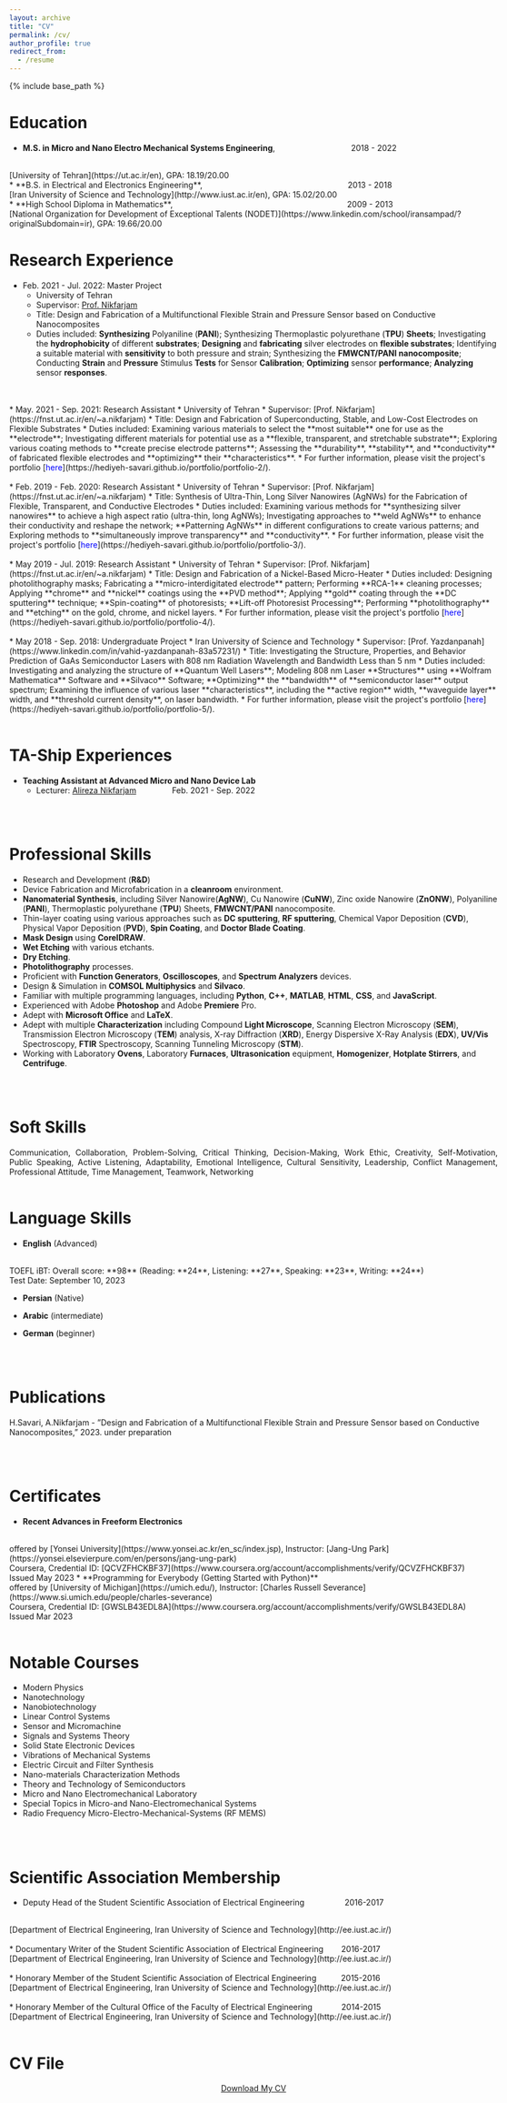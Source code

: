 ```yaml
---
layout: archive
title: "CV"
permalink: /cv/
author_profile: true
redirect_from:
  - /resume
---
```

{% include base_path %}



Education
======
* **M.S. in Micro and Nano Electro Mechanical Systems Engineering**,&nbsp;&nbsp;&nbsp;&nbsp;&nbsp;&nbsp;&nbsp;&nbsp;&nbsp;&nbsp;&nbsp;&nbsp;&nbsp;&nbsp;&nbsp;&nbsp;&nbsp;&nbsp;&nbsp;&nbsp;&nbsp;&nbsp;&nbsp;&nbsp;&nbsp;&nbsp;&nbsp;&nbsp;&nbsp;&nbsp;&nbsp;&nbsp;&nbsp;&nbsp;2018 - 2022
<br> 
[University of Tehran](https://ut.ac.ir/en), GPA: 18.19/20.00
<br> 
* **B.S. in Electrical and Electronics Engineering**,&nbsp;&nbsp;&nbsp;&nbsp;&nbsp;&nbsp;&nbsp;&nbsp;&nbsp;&nbsp;&nbsp;&nbsp;&nbsp;&nbsp;&nbsp;&nbsp;&nbsp;&nbsp;&nbsp;&nbsp;&nbsp;&nbsp;&nbsp;&nbsp;&nbsp;&nbsp;&nbsp;&nbsp;&nbsp;&nbsp;&nbsp;&nbsp;&nbsp;&nbsp;&nbsp;&nbsp;&nbsp;&nbsp;&nbsp;&nbsp;&nbsp;&nbsp;&nbsp;&nbsp;&nbsp;&nbsp;&nbsp;&nbsp;&nbsp;&nbsp;&nbsp;&nbsp;&nbsp;&nbsp;&nbsp;&nbsp;&nbsp;&nbsp;&nbsp;&nbsp;&nbsp;&nbsp;&nbsp;&nbsp;&nbsp;2013 - 2018 
<br>
[Iran University of Science and Technology](http://www.iust.ac.ir/en), GPA: 15.02/20.00
<br> 
* **High School Diploma in Mathematics**,&nbsp;&nbsp;&nbsp;&nbsp;&nbsp;&nbsp;&nbsp;&nbsp;&nbsp;&nbsp;&nbsp;&nbsp;&nbsp;&nbsp;&nbsp;&nbsp;&nbsp;&nbsp;&nbsp;&nbsp;&nbsp;&nbsp;&nbsp;&nbsp;&nbsp;&nbsp;&nbsp;&nbsp;&nbsp;&nbsp;&nbsp;&nbsp;&nbsp;&nbsp;&nbsp;&nbsp;&nbsp;&nbsp;&nbsp;&nbsp;&nbsp;&nbsp;&nbsp;&nbsp;&nbsp;&nbsp;&nbsp;&nbsp;&nbsp;&nbsp;&nbsp;&nbsp;&nbsp;&nbsp;&nbsp;&nbsp;&nbsp;&nbsp;&nbsp;&nbsp;&nbsp;&nbsp;&nbsp;&nbsp;&nbsp;&nbsp;&nbsp;&nbsp;&nbsp;&nbsp;&nbsp;&nbsp;&nbsp;&nbsp;&nbsp;&nbsp;&nbsp;&nbsp;2009 - 2013
<br>
[National Organization for Development of Exceptional Talents (NODET)](https://www.linkedin.com/school/iransampad/?originalSubdomain=ir), GPA: 19.66/20.00



Research Experience
======
* Feb. 2021 - Jul. 2022: Master Project
  * University of Tehran
  * Supervisor: [Prof. Nikfarjam](https://fnst.ut.ac.ir/en/~a.nikfarjam)
  * Title: Design and Fabrication of a Multifunctional Flexible Strain and Pressure Sensor based on Conductive Nanocomposites
  * Duties included: **Synthesizing** Polyaniline (**PANI**); Synthesizing Thermoplastic polyurethane (**TPU**) **Sheets**; Investigating the **hydrophobicity** of different **substrates**; **Designing** and **fabricating** silver electrodes on **flexible substrates**; Identifying a suitable material with **sensitivity** to both pressure and strain; Synthesizing the **FMWCNT/PANI nanocomposite**; Conducting **Strain** and **Pressure** Stimulus **Tests** for Sensor **Calibration**; **Optimizing** sensor **performance**; **Analyzing** sensor **responses**.
<br>
<br> 
* May. 2021 - Sep. 2021: Research Assistant
  * University of Tehran
  * Supervisor: [Prof. Nikfarjam](https://fnst.ut.ac.ir/en/~a.nikfarjam)
  * Title: Design and Fabrication of Superconducting, Stable, and Low-Cost Electrodes on Flexible Substrates
  * Duties included: Examining various materials to select the **most suitable** one for use as the **electrode**; Investigating different materials for potential use as a **flexible, transparent, and stretchable substrate**; Exploring various coating methods to **create precise electrode patterns**; Assessing the **durability**, **stability**, and **conductivity** of fabricated flexible electrodes and **optimizing** their **characteristics**.
  * For further information, please visit the project's portfolio [<span style="color: blue;">here</span>](https://hediyeh-savari.github.io/portfolio/portfolio-2/).
<br>
<br> 
* Feb. 2019 - Feb. 2020: Research Assistant
  * University of Tehran
  * Supervisor: [Prof. Nikfarjam](https://fnst.ut.ac.ir/en/~a.nikfarjam)
  * Title: Synthesis of Ultra-Thin, Long Silver Nanowires (AgNWs) for the Fabrication of Flexible, Transparent, and Conductive Electrodes
  * Duties included: Examining various methods for **synthesizing silver nanowires** to achieve a high aspect ratio (ultra-thin, long AgNWs); Investigating approaches to **weld AgNWs** to enhance their conductivity and reshape the network; **Patterning AgNWs** in different configurations to create various patterns; and Exploring methods to **simultaneously improve transparency** and **conductivity**.
  * For further information, please visit the project's portfolio [<span style="color: blue;">here</span>](https://hediyeh-savari.github.io/portfolio/portfolio-3/).
<br>
<br>
* May 2019 - Jul. 2019: Research Assistant
  * University of Tehran
  * Supervisor: [Prof. Nikfarjam](https://fnst.ut.ac.ir/en/~a.nikfarjam)
  * Title: Design and Fabrication of a Nickel-Based Micro-Heater
  * Duties included: Designing photolithography masks; Fabricating a **micro-interdigitated electrode** pattern; Performing **RCA-1** cleaning processes; Applying **chrome** and **nickel** coatings using the **PVD method**; Applying **gold** coating through the **DC sputtering** technique; **Spin-coating** of photoresists; **Lift-off Photoresist Processing**; Performing **photolithography** and **etching** on the gold, chrome, and nickel layers.
  * For further information, please visit the project's portfolio [<span style="color: blue;">here</span>](https://hediyeh-savari.github.io/portfolio/portfolio-4/).
<br>
<br>
* May 2018 - Sep. 2018: Undergraduate Project
  * Iran University of Science and Technology
  * Supervisor: [Prof. Yazdanpanah](https://www.linkedin.com/in/vahid-yazdanpanah-83a57231/)
  * Title: Investigating the Structure, Properties, and Behavior Prediction of GaAs Semiconductor Lasers with 808 nm Radiation Wavelength and Bandwidth Less than 5 nm
  * Duties included: Investigating and analyzing the structure of **Quantum Well Lasers**; Modeling 808 nm Laser **Structures** using **Wolfram Mathematica** Software and **Silvaco** Software; **Optimizing** the **bandwidth** of **semiconductor laser** output spectrum; Examining the influence of various laser **characteristics**, including the **active region** width, **waveguide layer** width, and **threshold current density**, on laser bandwidth.
  * For further information, please visit the project's portfolio [<span style="color: blue;">here</span>](https://hediyeh-savari.github.io/portfolio/portfolio-5/).
<br> 
<br>

TA-Ship Experiences
======
* **Teaching Assistant at Advanced Micro and Nano Device Lab**
  * Lecturer: [Alireza Nikfarjam](https://fnst.ut.ac.ir/en/~a.nikfarjam) &nbsp;&nbsp;&nbsp;&nbsp;&nbsp;&nbsp;&nbsp;&nbsp;&nbsp;&nbsp;&nbsp;&nbsp;&nbsp;&nbsp; Feb. 2021 - Sep. 2022 
<br>
<br>
  
Professional Skills
======
* Research and Development (**R&D**)
* Device Fabrication and Microfabrication in a **cleanroom** environment.
* **Nanomaterial Synthesis**, including Silver Nanowire(**AgNW**), Cu Nanowire (**CuNW**), Zinc oxide Nanowire (**ZnONW**), Polyaniline (**PANI**), Thermoplastic polyurethane (**TPU**) Sheets, **FMWCNT/PANI** nanocomposite.
* Thin-layer coating using various approaches such as **DC sputtering**, **RF sputtering**, Chemical Vapor Deposition (**CVD**), Physical Vapor Deposition (**PVD**), **Spin Coating**, and **Doctor Blade Coating**.
* **Mask Design** using **CorelDRAW**.
* **Wet Etching** with various etchants.
* **Dry Etching**.
* **Photolithography** processes.
* Proficient with **Function Generators**, **Oscilloscopes**, and **Spectrum Analyzers** devices.
* Design & Simulation in **COMSOL Multiphysics** and **Silvaco**.
* Familiar with multiple programming languages, including **Python**, **C++**, **MATLAB**, **HTML**, **CSS**, and **JavaScript**.
* Experienced with Adobe **Photoshop** and Adobe **Premiere** Pro.
* Adept with **Microsoft Office** and **LaTeX**.
* Adept with multiple **Characterization** including Compound **Light Microscope**, Scanning Electron Microscopy (**SEM**), Transmission Electron Microscopy (**TEM**) analysis, X-ray Diffraction (**XRD**), Energy Dispersive X-Ray Analysis (**EDX**), **UV/Vis** Spectroscopy, **FTIR** Spectroscopy, Scanning Tunneling Microscopy (**STM**).
* Working with Laboratory **Ovens**, Laboratory **Furnaces**, **Ultrasonication** equipment, **Homogenizer**, **Hotplate Stirrers**, and **Centrifuge**.
<br>
<br>

Soft Skills
======
<div style='text-align: justify;'>
Communication, Collaboration, Problem-Solving, Critical Thinking, Decision-Making, Work Ethic, Creativity, Self-Motivation, Public Speaking, Active Listening, Adaptability, Emotional Intelligence, Cultural Sensitivity, Leadership, Conflict Management, Professional Attitude, Time Management, Teamwork, Networking
  </div>
<br>


Language Skills
======
* **English** (Advanced)
<br> 
TOEFL iBT: Overall score: **98** (Reading: **24**, Listening: **27**, Speaking: **23**, Writing: **24**)
<br>
Test Date: September 10, 2023

* **Persian** (Native)

* **Arabic** (intermediate)

* **German** (beginner)
<br>
<br> 

  
Publications
======
H.Savari, A.Nikfarjam - ”Design and Fabrication of a Multifunctional Flexible Strain and Pressure Sensor based on Conductive Nanocomposites,” 2023. under preparation

<!--
<ul>{% for post in site.publications %}
  {% include archive-single-cv.html %}
  {% endfor %}</ul>
--> 
<br>
<br> 



Certificates 
=====
* **Recent Advances in Freeform Electronics**
<br> 
  offered by [Yonsei University](https://www.yonsei.ac.kr/en_sc/index.jsp), Instructor: [Jang-Ung Park](https://yonsei.elsevierpure.com/en/persons/jang-ung-park)
<br> 
Coursera, Credential ID: [QCVZFHCKBF37](https://www.coursera.org/account/accomplishments/verify/QCVZFHCKBF37)
<br> 
Issued May 2023
* **Programming for Everybody (Getting Started with Python)**
<br> 
  offered by [University of Michigan](https://umich.edu/), Instructor: [Charles Russell Severance](https://www.si.umich.edu/people/charles-severance)
<br> 
Coursera, Credential ID: [GWSLB43EDL8A](https://www.coursera.org/account/accomplishments/verify/GWSLB43EDL8A)
<br> 
Issued Mar 2023
<br>
<br> 




  
Notable Courses
======
* Modern Physics
* Nanotechnology
* Nanobiotechnology
* Linear Control Systems
* Sensor and Micromachine
* Signals and Systems Theory
* Solid State Electronic Devices
* Vibrations of Mechanical Systems
* Electric Circuit and Filter Synthesis
* Nano-materials Characterization Methods
* Theory and Technology of Semiconductors
* Micro and Nano Electromechanical Laboratory
* Special Topics in Micro-and Nano-Electromechanical Systems
* Radio Frequency Micro-Electro-Mechanical-Systems (RF MEMS)
<br>
<br>





Scientific Association Membership
=====
* Deputy Head of the Student Scientific Association of Electrical Engineering&nbsp;&nbsp;&nbsp;&nbsp;&nbsp;&nbsp;&nbsp;&nbsp;&nbsp;&nbsp;&nbsp;&nbsp;&nbsp;&nbsp;&nbsp;&nbsp;&nbsp;&nbsp;2016-2017
<br>
[Department of Electrical Engineering, Iran University of Science and Technology](http://ee.iust.ac.ir/)
<br>
<br>
* Documentary Writer of the Student Scientific Association of Electrical Engineering&nbsp;&nbsp;&nbsp;&nbsp;&nbsp;&nbsp;&nbsp;&nbsp;2016-2017
<br>
[Department of Electrical Engineering, Iran University of Science and Technology](http://ee.iust.ac.ir/)
<br>
<br>
* Honorary Member of the Student Scientific Association of Electrical Engineering&nbsp;&nbsp;&nbsp;&nbsp;&nbsp;&nbsp;&nbsp;&nbsp;&nbsp;&nbsp;&nbsp;2015-2016
<br>
[Department of Electrical Engineering, Iran University of Science and Technology](http://ee.iust.ac.ir/)
<br>
<br>
* Honorary Member of the Cultural Office of the Faculty of Electrical Engineering&nbsp;&nbsp;&nbsp;&nbsp;&nbsp;&nbsp;&nbsp;&nbsp;&nbsp;&nbsp;&nbsp;&nbsp;&nbsp;2014-2015
<br>
[Department of Electrical Engineering, Iran University of Science and Technology](http://ee.iust.ac.ir/)
<br>
<br>


CV File
=====
  
<html lang="en"><head>
  <meta charset="utf-8">
  <meta http-equiv="X-UA-Compatible" content="IE=edge">
  <meta name="viewport" content="width=device-width, initial-scale=1"><!-- Begin Jekyll SEO tag v2.8.0 -->
<title>CV | Hediyeh Savari</title>
<meta name="generator" content="Jekyll v4.3.1" />
<meta property="og:title" content="ABOUT" />
<meta name="author" content="Hediyeh Savari" />
<meta property="og:locale" content="en_US" />
<meta name="description" content=" Personal website of Hediyeh Savari" />
<meta property="og:description" content="Personal website of Hediyeh Savari" />
<link rel="canonical" href="http://localhost:4000/" />
<meta property="og:url" content="http://localhost:4000/" />
<meta property="og:site_name" content="Hediyeh Savari" />
<meta property="og:type" content="website" />
<meta name="twitter:card" content="summary" />
<meta property="twitter:title" content="ABOUT" />
<script type="application/ld+json">
{"@context":"https://schema.org","@type":"WebSite","author":{"@type":"Person","name":"Hediyeh Savari"},"description":"Personal website of Hediyeh Savari","headline":"ABOUT","name":"Hediyeh Savari","url":"http://localhost:4000/"}</script>
<!-- End Jekyll SEO tag -->
<!--<link rel="stylesheet" href="/assets/css/style.css">-->
  <link rel="stylesheet" href="/assets/css/github-markdown.css">
  <link rel="stylesheet" href="https://www.w3schools.com/w3css/4/w3.css">	
  <link rel="stylesheet" href="https://fonts.googleapis.com/css?family=Raleway">
  <link rel="stylesheet" href="https://cdnjs.cloudflare.com/ajax/libs/font-awesome/4.7.0/css/font-awesome.min.css"><link type="application/atom+xml" rel="alternate" href="http://localhost:4000/feed.xml" title="Hediyeh Savari" />
</head>
<body class="w3-content" style="max-width:1600px">

 <div align="center"> 
<p><a href="https://github.com/hediyeh-savari/hediyeh-savari.github.io/blob/master/files/Hediyeh_Savari_CV.pdf" class="w3-button w3-white w3-border w3-border-indigo w3-round-large w3-text-blue">Download My CV</a> </p>
 </div>
  
</body>  
</html>

